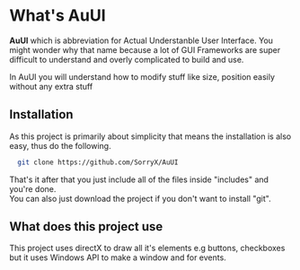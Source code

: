# What's AuUI

**AuUI** which is abbreviation for Actual Understanble User Interface. You might wonder why that name because a lot of GUI Frameworks are super difficult to understand
and overly complicated to build and use.

In AuUI you will understand how to modify stuff like size, position easily without any extra stuff


## Installation

As this project is primarily about simplicity that means the installation is also easy, thus do the following.

```bash
  git clone https://github.com/SorryX/AuUI
```

That's it after that you just include all of the files inside "includes" and you're done.
<br>
You can also just download the project if you don't want to install "git".

## What does this project use

This project uses directX to draw all it's elements e.g buttons, checkboxes
but it uses Windows API to make a window and for events.
